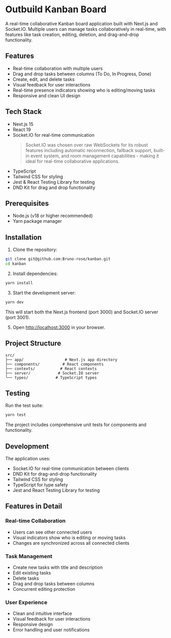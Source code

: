 # Outbuild Kanban Board

A real-time collaborative Kanban board application built with Next.js and Socket.IO. Multiple users can manage tasks collaboratively in real-time, with features like task creation, editing, deletion, and drag-and-drop functionality.

## Features

- Real-time collaboration with multiple users
- Drag and drop tasks between columns (To Do, In Progress, Done)
- Create, edit, and delete tasks
- Visual feedback for user interactions
- Real-time presence indicators showing who is editing/moving tasks
- Responsive and clean UI design

## Tech Stack

- Next.js 15
- React 19
- Socket.IO for real-time communication
  > Socket.IO was chosen over raw WebSockets for its robust features including automatic reconnection, fallback support, built-in event system, and room management capabilities - making it ideal for real-time collaborative applications.
- TypeScript
- Tailwind CSS for styling
- Jest & React Testing Library for testing
- DND Kit for drag and drop functionality

## Prerequisites

- Node.js (v18 or higher recommended)
- Yarn package manager

## Installation

1. Clone the repository:

```bash
git clone git@github.com:Bruno-rose/kanban.git
cd kanban
```

2. Install dependencies:

```bash
yarn install
```

3. Start the development server:

```bash
yarn dev
```

This will start both the Next.js frontend (port 3000) and Socket.IO server (port 3001).

5. Open [http://localhost:3000](http://localhost:3000) in your browser.

## Project Structure

```
src/
├── app/                  # Next.js app directory
├── components/          # React components
├── contexts/           # React contexts
├── server/            # Socket.IO server
└── types/            # TypeScript types
```

## Testing

Run the test suite:

```bash
yarn test
```

The project includes comprehensive unit tests for components and functionality.

## Development

The application uses:

- Socket.IO for real-time communication between clients
- DND Kit for drag-and-drop functionality
- Tailwind CSS for styling
- TypeScript for type safety
- Jest and React Testing Library for testing

## Features in Detail

### Real-time Collaboration

- Users can see other connected users
- Visual indicators show who is editing or moving tasks
- Changes are synchronized across all connected clients

### Task Management

- Create new tasks with title and description
- Edit existing tasks
- Delete tasks
- Drag and drop tasks between columns
- Concurrent editing protection

### User Experience

- Clean and intuitive interface
- Visual feedback for user interactions
- Responsive design
- Error handling and user notifications
